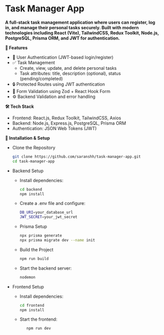 # Task Manager App

**A full-stack task management application where users can register, log in, and manage their personal tasks securely. Built with modern technologies including React (Vite), TailwindCSS, Redux Toolkit, Node.js, PostgreSQL, Prisma ORM, and JWT for authentication.**

**📌 Features**

* 🔐 User Authentication (JWT-based login/register)
* ✅ Task Management
  - Create, view, update, and delete personal tasks
  - Task attributes: title, description (optional), status (pending/completed)
* 🔒 Protected Routes using JWT authentication
* 🧾 Form Validation using Zod + React Hook Form
* ⚙️ Backend Validation and error handling 

**🛠️ Tech Stack**

* Frontend: React.js, Redux Toolkit, TailwindCSS, Axios
* Backend: Node.js, Express.js, PostgreSQL, Prisma ORM
* Authentication: JSON Web Tokens (JWT)  

**🎯 Installation & Setup**

* Clone the Repository
  
   ```bash
   git clone https://github.com/saranshh/task-manager-app.git
   cd task-manager-app

* Backend Setup
  
  - Install dependencies:
    ```bash
    cd backend
    npm install
  - Create a .env file and configure:
    ```bash
    DB_URI=your_database_url
    JWT_SECRET=your_jwt_secret
  - Prisma Setup
    ```bash
    npx prisma generate
    npx prisma migrate dev --name init
  - Build the Project
    ```bash
    npm run build
  - Start the backend server:
    ``` bash
    nodemon

* Frontend Setup
  
  - Install dependencies:
    ```bash
    cd frontend
    npm install
  - Start the frontend:
    ```bash
       npm run dev
